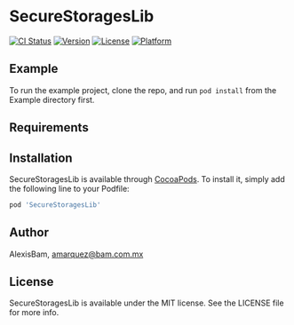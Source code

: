 # SecureStoragesLib

[![CI Status](https://img.shields.io/travis/AlexisBam/SecureStoragesLib.svg?style=flat)](https://travis-ci.org/AlexisBam/SecureStoragesLib)
[![Version](https://img.shields.io/cocoapods/v/SecureStoragesLib.svg?style=flat)](https://cocoapods.org/pods/SecureStoragesLib)
[![License](https://img.shields.io/cocoapods/l/SecureStoragesLib.svg?style=flat)](https://cocoapods.org/pods/SecureStoragesLib)
[![Platform](https://img.shields.io/cocoapods/p/SecureStoragesLib.svg?style=flat)](https://cocoapods.org/pods/SecureStoragesLib)

## Example

To run the example project, clone the repo, and run `pod install` from the Example directory first.

## Requirements

## Installation

SecureStoragesLib is available through [CocoaPods](https://cocoapods.org). To install
it, simply add the following line to your Podfile:

```ruby
pod 'SecureStoragesLib'
```

## Author

AlexisBam, amarquez@bam.com.mx

## License

SecureStoragesLib is available under the MIT license. See the LICENSE file for more info.
